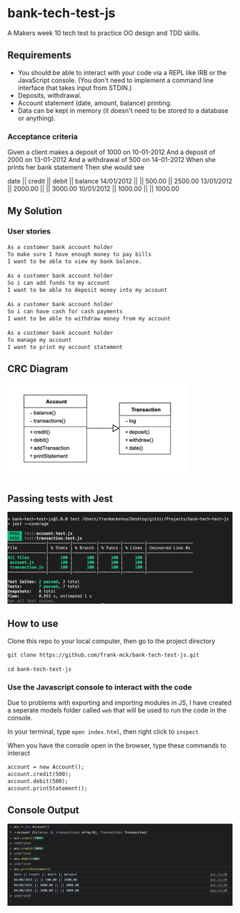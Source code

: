 # bank-tech-test-js

A Makers week 10 tech test to practice OO design and TDD skills.

## Requirements

- You should be able to interact with your code via a REPL like IRB or the JavaScript console. (You don't need to implement a command line interface that takes input from STDIN.)
- Deposits, withdrawal.
- Account statement (date, amount, balance) printing.
- Data can be kept in memory (it doesn't need to be stored to a database or anything).

### Acceptance criteria

Given a client makes a deposit of 1000 on 10-01-2012
And a deposit of 2000 on 13-01-2012
And a withdrawal of 500 on 14-01-2012
When she prints her bank statement
Then she would see

date || credit || debit || balance
14/01/2012 || || 500.00 || 2500.00
13/01/2012 || 2000.00 || || 3000.00
10/01/2012 || 1000.00 || || 1000.00

## My Solution

### User stories
```
As a customer bank account holder
To make sure I have enough money to pay bills
I want to be able to view my bank balance.

As a customer bank account holder
So i can add funds to my account
I want to be able to deposit money into my account

As a customer bank account holder
So i can have cash for cash payments
I want to be able to withdraw money from my account

As a customer bank account holder
To manage my account
I want to print my account statement

```

## CRC Diagram

<img alt ='CRC Diagram' src ='https://raw.githubusercontent.com/frank-mck/bank-tech-test-js/main/img/Screenshot%202021-08-02%20at%2021.32.46.png'>

## Passing tests with Jest

<img alt = 'test results' src ='https://raw.githubusercontent.com/frank-mck/bank-tech-test-js/main/img/Screenshot%202021-08-03%20at%2009.42.32.png'>


## How to use

Clone this repo to your local computer, then go to the project directory
```
git clone https://github.com/frank-mck/bank-tech-test-js.git

cd bank-tech-test-js
```

### Use the Javascript console to interact with the code

Due to problems with exporting and importing modules in JS, I have created a seperate models folder called `web` that will be used to run the code in the console.

In your terminal, type `open index.html`, then right click to `inspect`

When you have the console open in the browser, type these commands to interact
```
account = new Account();
account.credit(500);
account.debit(500);
account.printStatement();
```

## Console Output 

<img alt ='console results' src ='https://raw.githubusercontent.com/frank-mck/bank-tech-test-js/attempt-2/img/Screenshot%202021-08-04%20at%2015.14.21.png' >


